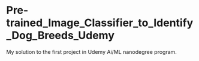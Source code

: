 # Pre-trained_Image_Classifier_to_Identify_Dog_Breeds_Udemy
My solution to the first project in Udemy Ai/ML nanodegree program.

